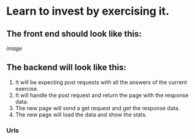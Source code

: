 # Learn to invest by exercising it.

## The front end should look like this:
*image*

## The backend will look like this:
1. It will be expecting post requests with all the answers of the current exercise.
1. It will handle the post request and return the page with the response data.
1. The new page will send a get request and get the response data.
1. The new page will load the data and show the stats.

### Urls